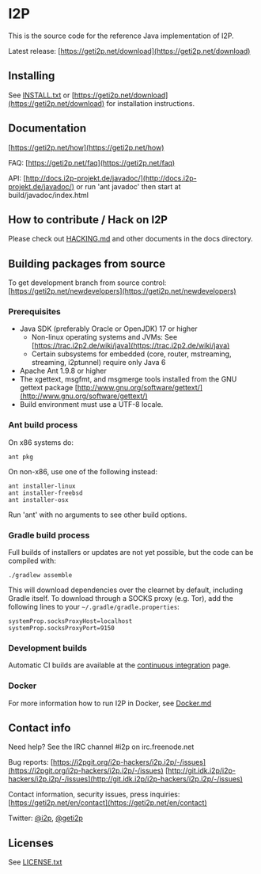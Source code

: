 # I2P

This is the source code for the reference Java implementation of I2P.

Latest release: [https://geti2p.net/download](https://geti2p.net/download) 

## Installing

See [INSTALL.txt](INSTALL.txt) or [https://geti2p.net/download](https://geti2p.net/download) for installation instructions.

## Documentation

[https://geti2p.net/how](https://geti2p.net/how)

FAQ: [https://geti2p.net/faq](https://geti2p.net/faq) 

API: [http://docs.i2p-projekt.de/javadoc/](http://docs.i2p-projekt.de/javadoc/) 
or run 'ant javadoc' then start at build/javadoc/index.html

## How to contribute / Hack on I2P

Please check out [HACKING.md](docs/HACKING.md) and other documents in the docs directory.

## Building packages from source

To get development branch from source control: [https://geti2p.net/newdevelopers](https://geti2p.net/newdevelopers) 

### Prerequisites

- Java SDK (preferably Oracle or OpenJDK) 17 or higher
  - Non-linux operating systems and JVMs: See [https://trac.i2p2.de/wiki/java](https://trac.i2p2.de/wiki/java) 
  - Certain subsystems for embedded (core, router, mstreaming, streaming, i2ptunnel)
    require only Java 6
- Apache Ant 1.9.8 or higher
- The xgettext, msgfmt, and msgmerge tools installed from the GNU gettext package
 [http://www.gnu.org/software/gettext/](http://www.gnu.org/software/gettext/) 
- Build environment must use a UTF-8 locale.

### Ant build process

On x86 systems do:

    ant pkg

On non-x86, use one of the following instead:

    ant installer-linux
    ant installer-freebsd
    ant installer-osx

Run 'ant' with no arguments to see other build options.

### Gradle build process

Full builds of installers or updates are not yet possible, but the code can be
compiled with:

    ./gradlew assemble

This will download dependencies over the clearnet by default, including Gradle
itself. To download through a SOCKS proxy (e.g. Tor), add the following lines to
your `~/.gradle/gradle.properties`:

    systemProp.socksProxyHost=localhost
    systemProp.socksProxyPort=9150

### Development builds
Automatic CI builds are available at the [continuous integration](https://github.com/i2p/i2p.i2p/actions/workflows/ant.yml) page.

### Docker
For more information how to run I2P in Docker, see [Docker.md](Docker.md)
## Contact info

Need help? See the IRC channel #i2p on irc.freenode.net

Bug reports: [https://i2pgit.org/i2p-hackers/i2p.i2p/-/issues](https://i2pgit.org/i2p-hackers/i2p.i2p/-/issues) [http://git.idk.i2p/i2p-hackers/i2p.i2p/-/issues](http://git.idk.i2p/i2p-hackers/i2p.i2p/-/issues)

Contact information, security issues, press inquiries: [https://geti2p.net/en/contact](https://geti2p.net/en/contact) 

Twitter: [@i2p](https://twitter.com/i2p), [@geti2p](https://twitter.com/GetI2P)

## Licenses

See [LICENSE.txt](LICENSE.txt) 

